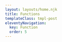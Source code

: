 ```yaml
---
layout: layouts/home.njk
title: Functions
templateClass: tmpl-post
eleventyNavigation:
  key: Function
  order: 5
---
```


<script>

/*---- <> ----*/


function outputMessage() {
    console.log('Output Message');
}

/* ------ Task 1 ------ */



console.log('Task 1 Start');
console.log('-------------');

outputMessage();

console.log('-------------');
console.log('Task 1 End');

console.log('-----------------------------------')

function combineStrings(string1, string2) {
    console.log(fName + "" + lName);
}

/* ------ Task 2 ------ */

console.log('Task 2 Start')
console.log('-------------');

    var fName= 'Jesper';
    var lName= 'Spangberg';

combineStrings(fName + "_" + lName);

console.log('-------------');
console.log('Task 2 End');

console.log('-----------------------------------');


/* ------ Task 3 ------ */

function combineStringsAndReturn(string1, string2) {
    var combinedStrings = string1 + " " + string2;
    return combinedStrings;
}

console.log('Task 3 Start');
console.log('-------------');

var fName = 'Jesper';
var lName = 'Spangberg';

var names = combineStringsAndReturn(fName, lName);

console.log(names);

console.log('-------------');
console.log('Task 3 End');

*/

console.log('Task 4 Start');
console.log('-------------');
/*---- < > || >= <= ----*/

// Both Comparisons have to be true &&
// One comparison have to be true 

function shouldIPutOnACoat(temp) {

    if (temp <= 50 && temp > 30) { //temp less than or equal to 50 && temp or higher than 30
        message = "Put On A Coat";
    } else if (temp < 30) { //temp less than 30
        var message = "Put On A Coat And A Hat";
    } else if (temp  === 0) { 
        var message = "Stay Inside";
    } else {
        var message ="Pants & A Vest Is Fine";
    }
    return message;

};

var temp = 15;

console.log(shouldIPutOnACoat(temp));

console.log('-------------');
console.log('Task 4 End');
</script>